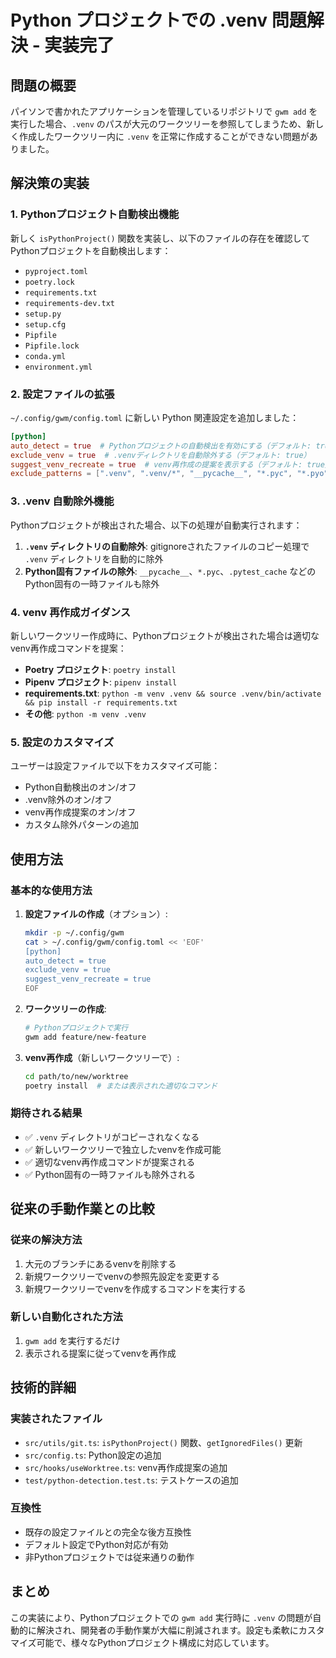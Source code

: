 # Python プロジェクトでの .venv 問題解決 - 実装完了

## 問題の概要

パイソンで書かれたアプリケーションを管理しているリポジトリで `gwm add` を実行した場合、`.venv` のパスが大元のワークツリーを参照してしまうため、新しく作成したワークツリー内に `.venv` を正常に作成することができない問題がありました。

## 解決策の実装

### 1. Pythonプロジェクト自動検出機能

新しく `isPythonProject()` 関数を実装し、以下のファイルの存在を確認してPythonプロジェクトを自動検出します：

- `pyproject.toml`
- `poetry.lock`
- `requirements.txt`
- `requirements-dev.txt`
- `setup.py`
- `setup.cfg`
- `Pipfile`
- `Pipfile.lock`
- `conda.yml`
- `environment.yml`

### 2. 設定ファイルの拡張

`~/.config/gwm/config.toml` に新しい Python 関連設定を追加しました：

```toml
[python]
auto_detect = true  # Pythonプロジェクトの自動検出を有効にする（デフォルト: true）
exclude_venv = true  # .venvディレクトリを自動除外する（デフォルト: true）
suggest_venv_recreate = true  # venv再作成の提案を表示する（デフォルト: true）
exclude_patterns = [".venv", ".venv/*", "__pycache__", "*.pyc", "*.pyo", ".pytest_cache"]  # Python固有の除外パターン
```

### 3. .venv 自動除外機能

Pythonプロジェクトが検出された場合、以下の処理が自動実行されます：

1. **`.venv` ディレクトリの自動除外**: gitignoreされたファイルのコピー処理で `.venv` ディレクトリを自動的に除外
2. **Python固有ファイルの除外**: `__pycache__`、`*.pyc`、`.pytest_cache` などのPython固有の一時ファイルも除外

### 4. venv 再作成ガイダンス

新しいワークツリー作成時に、Pythonプロジェクトが検出された場合は適切なvenv再作成コマンドを提案：

- **Poetry プロジェクト**: `poetry install`
- **Pipenv プロジェクト**: `pipenv install`
- **requirements.txt**: `python -m venv .venv && source .venv/bin/activate && pip install -r requirements.txt`
- **その他**: `python -m venv .venv`

### 5. 設定のカスタマイズ

ユーザーは設定ファイルで以下をカスタマイズ可能：

- Python自動検出のオン/オフ
- .venv除外のオン/オフ
- venv再作成提案のオン/オフ
- カスタム除外パターンの追加

## 使用方法

### 基本的な使用方法

1. **設定ファイルの作成**（オプション）:
   ```bash
   mkdir -p ~/.config/gwm
   cat > ~/.config/gwm/config.toml << 'EOF'
   [python]
   auto_detect = true
   exclude_venv = true
   suggest_venv_recreate = true
   EOF
   ```

2. **ワークツリーの作成**:
   ```bash
   # Pythonプロジェクトで実行
   gwm add feature/new-feature
   ```

3. **venv再作成**（新しいワークツリーで）:
   ```bash
   cd path/to/new/worktree
   poetry install  # または表示された適切なコマンド
   ```

### 期待される結果

- ✅ `.venv` ディレクトリがコピーされなくなる
- ✅ 新しいワークツリーで独立したvenvを作成可能
- ✅ 適切なvenv再作成コマンドが提案される
- ✅ Python固有の一時ファイルも除外される

## 従来の手動作業との比較

### 従来の解決方法
1. 大元のブランチにあるvenvを削除する
2. 新規ワークツリーでvenvの参照先設定を変更する
3. 新規ワークツリーでvenvを作成するコマンドを実行する

### 新しい自動化された方法
1. `gwm add` を実行するだけ
2. 表示される提案に従ってvenvを再作成

## 技術的詳細

### 実装されたファイル

- `src/utils/git.ts`: `isPythonProject()` 関数、`getIgnoredFiles()` 更新
- `src/config.ts`: Python設定の追加
- `src/hooks/useWorktree.ts`: venv再作成提案の追加
- `test/python-detection.test.ts`: テストケースの追加

### 互換性

- 既存の設定ファイルとの完全な後方互換性
- デフォルト設定でPython対応が有効
- 非Pythonプロジェクトでは従来通りの動作

## まとめ

この実装により、Pythonプロジェクトでの `gwm add` 実行時に `.venv` の問題が自動的に解決され、開発者の手動作業が大幅に削減されます。設定も柔軟にカスタマイズ可能で、様々なPythonプロジェクト構成に対応しています。